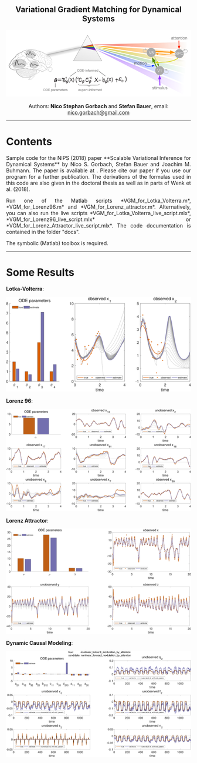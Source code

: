 <div align="center">

Variational Gradient Matching for Dynamical Systems
-------

![Alt text](docs/logo.png)

Authors: **Nico Stephan Gorbach** and **Stefan Bauer**, email: nico.gorbach@gmail.com
</h2>

</p>
<hr>

<div align="left">

Contents
=======

<p align="justify">
Sample code for the NIPS (2018) paper **Scalable Variational Inference for Dynamical Systems** by Nico S. Gorbach, Stefan Bauer and Joachim M. Buhmann.
The paper is available at <https://papers.nips.cc/paper/7066-scalable-variational-inference-for-dynamical-systems.pdf>.
Please cite our paper if you use our program for a further publication. The derivations of the formulas used in this code are also given in the doctoral thesis <https://www.research-collection.ethz.ch/handle/20.500.11850/261734> as well as in parts of Wenk et al. (2018).

<p align="justify">
Run one of the Matlab scripts *VGM_for_Lotka_Volterra.m*, *VGM_for_Lorenz96.m* and *VGM_for_Lorenz_attractor.m*. Alternatively, you can also run the live scripts *VGM_for_Lotka_Volterra_live_script.mlx*, *VGM_for_Lorenz96_live_script.mlx* or *VGM_for_Lorenz_Attractor_live_script.mlx*. The code documentation is contained in the folder "docs".

<p align="justify">
The symbolic (Matlab) toolbox is required.
</p>
<hr>


<div align="left">

Some Results
=======

**Lotka-Volterra**:

![Alt text](docs/sample_results/VGM_for_Lotka_Volterra.png)


**Lorenz 96**:

![Alt text](docs/sample_results/VGM_for_Lorenz96.png)


**Lorenz Attractor**:

![Alt text](docs/sample_results/VGM_for_Lorenz_Attractor.png)

**Dynamic Causal Modeling**:

![Alt text](docs/sample_results/VGM_for_dynamic_causal_modeling.png)